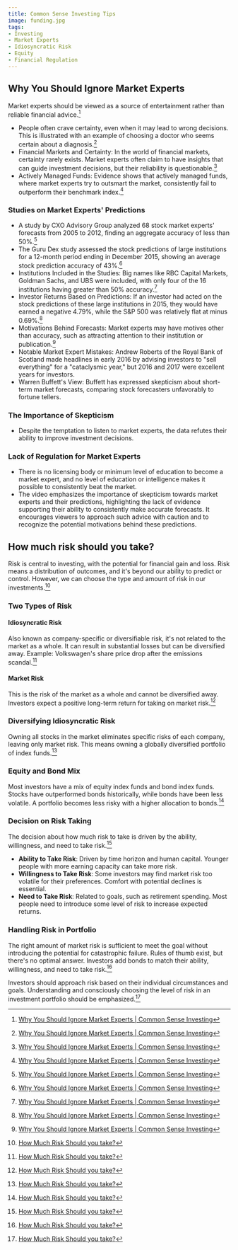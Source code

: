 ```yaml
---
title: Common Sense Investing Tips
image: funding.jpg
tags:
- Investing
- Market Experts
- Idiosyncratic Risk
- Equity
- Financial Regulation
---
```

## Why You Should Ignore Market Experts

Market experts should be viewed as a source of entertainment rather than reliable financial advice.[^1]

- People often crave certainty, even when it may lead to wrong decisions. This is illustrated with an example of choosing a doctor who seems certain about a diagnosis.[^1]
- Financial Markets and Certainty: In the world of financial markets, certainty rarely exists. Market experts often claim to have insights that can guide investment decisions, but their reliability is questionable.[^1]
- Actively Managed Funds: Evidence shows that actively managed funds, where market experts try to outsmart the market, consistently fail to outperform their benchmark index.[^1]

### Studies on Market Experts' Predictions

- A study by CXO Advisory Group analyzed 68 stock market experts' forecasts from 2005 to 2012, finding an aggregate accuracy of less than 50%.[^1]
- The Guru Dex study assessed the stock predictions of large institutions for a 12-month period ending in December 2015, showing an average stock prediction accuracy of 43%.[^1]
- Institutions Included in the Studies: Big names like RBC Capital Markets, Goldman Sachs, and UBS were included, with only four of the 16 institutions having greater than 50% accuracy.[^1]
- Investor Returns Based on Predictions: If an investor had acted on the stock predictions of these large institutions in 2015, they would have earned a negative 4.79%, while the S&P 500 was relatively flat at minus 0.69%.[^1]
- Motivations Behind Forecasts: Market experts may have motives other than accuracy, such as attracting attention to their institution or publication.[^1]
- Notable Market Expert Mistakes: Andrew Roberts of the Royal Bank of Scotland made headlines in early 2016 by advising investors to "sell everything" for a "cataclysmic year," but 2016 and 2017 were excellent years for investors.
- Warren Buffett's View: Buffett has expressed skepticism about short-term market forecasts, comparing stock forecasters unfavorably to fortune tellers.

### The Importance of Skepticism

- Despite the temptation to listen to market experts, the data refutes their ability to improve investment decisions.

### Lack of Regulation for Market Experts

- There is no licensing body or minimum level of education to become a market expert, and no level of education or intelligence makes it possible to consistently beat the market.
- The video emphasizes the importance of skepticism towards market experts and their predictions, highlighting the lack of evidence supporting their ability to consistently make accurate forecasts. It encourages viewers to approach such advice with caution and to recognize the potential motivations behind these predictions.

## How much risk should you take?

Risk is central to investing, with the potential for financial gain and loss. Risk means a distribution of outcomes, and it's beyond our ability to predict or control. However, we can choose the type and amount of risk in our investments.[^2]

### Two Types of Risk

#### Idiosyncratic Risk

Also known as company-specific or diversifiable risk, it's not related to the market as a whole. It can result in substantial losses but can be diversified away. Example: Volkswagen's share price drop after the emissions scandal.[^2]

#### Market Risk

This is the risk of the market as a whole and cannot be diversified away. Investors expect a positive long-term return for taking on market risk.[^2]

### Diversifying Idiosyncratic Risk

Owning all stocks in the market eliminates specific risks of each company, leaving only market risk. This means owning a globally diversified portfolio of index funds.[^2]

### Equity and Bond Mix

Most investors have a mix of equity index funds and bond index funds. Stocks have outperformed bonds historically, while bonds have been less volatile. A portfolio becomes less risky with a higher allocation to bonds.[^2]

### Decision on Risk Taking

The decision about how much risk to take is driven by the ability, willingness, and need to take risk.[^2]

- **Ability to Take Risk**: Driven by time horizon and human capital. Younger people with more earning capacity can take more risk.
- **Willingness to Take Risk**: Some investors may find market risk too volatile for their preferences. Comfort with potential declines is essential.
- **Need to Take Risk**: Related to goals, such as retirement spending. Most people need to introduce some level of risk to increase expected returns.

### Handling Risk in Portfolio

The right amount of market risk is sufficient to meet the goal without introducing the potential for catastrophic failure. Rules of thumb exist, but there's no optimal answer. Investors add bonds to match their ability, willingness, and need to take risk.[^2]

Investors should approach risk based on their individual circumstances and goals. Understanding and consciously choosing the level of risk in an investment portfolio should be emphasized.[^2]

[^1]: [Why You Should Ignore Market Experts | Common Sense Investing](https://www.youtube.com/watch?v=FTJtmaMjWWg)
[^2]: [How Much Risk Should you take?](https://www.youtube.com/watch?v=t0EYr8Aex1I)
